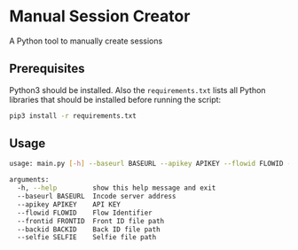 # Manual Session Creator

A Python tool to manually create sessions



## Prerequisites

Python3 should be installed. Also the `requirements.txt` lists all Python libraries that should be installed before running the script:

```bash
pip3 install -r requirements.txt

```
## Usage

```bash
usage: main.py [-h] --baseurl BASEURL --apikey APIKEY --flowid FLOWID --frontid FRONTID [--backid BACKID] --selfie SELFIE

arguments:
  -h, --help         show this help message and exit
  --baseurl BASEURL  Incode server address
  --apikey APIKEY    API KEY
  --flowid FLOWID    Flow Identifier
  --frontid FRONTID  Front ID file path
  --backid BACKID    Back ID file path
  --selfie SELFIE    Selfie file path
```
